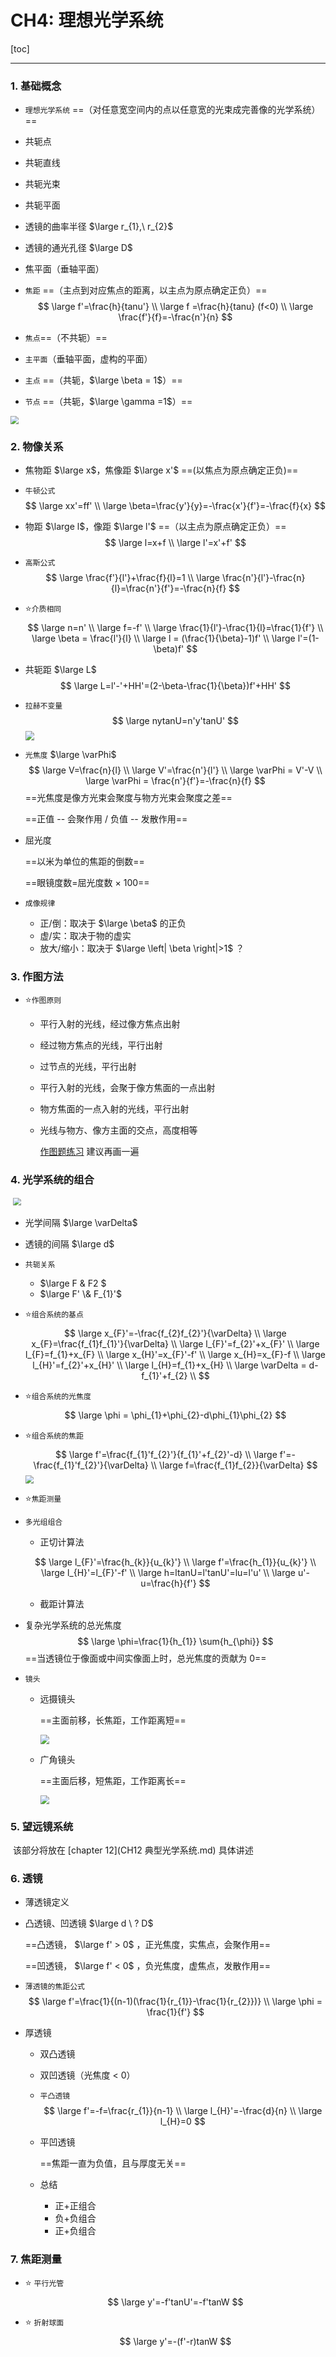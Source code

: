 # CH4: 理想光学系统

[toc]

---

### 1. 基础概念

- `理想光学系统` ==（对任意宽空间内的点以任意宽的光束成完善像的光学系统）==

- 共轭点

- 共轭直线

- 共轭光束

- 共轭平面

- 透镜的曲率半径 $\large r_{1},\ r_{2}$

- 透镜的通光孔径 $\large D$

- 焦平面（垂轴平面）

- `焦距` ==（主点到对应焦点的距离，以主点为原点确定正负）==
  $$
  \large f'=\frac{h}{tanu'} \\
  \large f =\frac{h}{tanu} (f<0) \\
  \large \frac{f'}{f}=-\frac{n'}{n}
  $$

- `焦点`==（不共轭）==

- `主平面`（垂轴平面，虚构的平面）

- `主点` ==（共轭，$\large \beta = 1$）==

- `节点` ==（共轭，$\large \gamma =1$）==

<img src = "res\ch4_f1.png" style="zoom: 80%;" />

### 2. 物像关系

- 焦物距 $\large x$，焦像距 $\large x'$ ==(以焦点为原点确定正负)== 

- `牛顿公式`
  $$
  \large xx'=ff' \\
  \large \beta=\frac{y'}{y}=-\frac{x'}{f'}=-\frac{f}{x}
  $$

- 物距 $\large l$，像距 $\large l'$ ==（以主点为原点确定正负）==
  $$
  \large l=x+f \\
  \large l'=x'+f'
  $$

- `高斯公式`
  $$
  \large \frac{f'}{l'}+\frac{f}{l}=1 \\
  \large \frac{n'}{l'}-\frac{n}{l}=\frac{n'}{f'}=-\frac{n}{f}
  $$

- :star:`介质相同`
  $$
  \large n=n' \\
  \large f=-f' \\
  \large \frac{1}{l'}-\frac{1}{l}=\frac{1}{f'} \\
  \large \beta = \frac{l'}{l} \\
  \large l = (\frac{1}{\beta}-1)f' \\
  \large l'=(1-\beta)f'
  $$

- 共轭距 $\large L$
  $$
  \large L=l'-'+HH'=(2-\beta-\frac{1}{\beta})f'+HH'
  $$

- `拉赫不变量`
  $$
  \large nytanU=n'y'tanU'
  $$
  <img src = "res\ch4_f2.png" style="zoom: 90%;" />

- `光焦度` $\large \varPhi$
  $$
  \large V=\frac{n}{l} \\
  \large V'=\frac{n'}{l'} \\
  \large \varPhi = V'-V \\
  \large \varPhi = \frac{n'}{f'}=-\frac{n}{f}
  $$
  ==光焦度是像方光束会聚度与物方光束会聚度之差==

  ==正值 -- 会聚作用 / 负值 -- 发散作用==

- 屈光度

  ==以米为单位的焦距的倒数==

  ==眼镜度数=屈光度数 × 100==

- `成像规律`

  - 正/倒：取决于 $\large \beta$ 的正负
  - 虚/实：取决于物的虚实
  - 放大/缩小：取决于 $\large \left| \beta \right|>1$ ？

### 3. 作图方法

- :star:`作图原则`

  - 平行入射的光线，经过像方焦点出射

  - 经过物方焦点的光线，平行出射

  - 过节点的光线，平行出射

  - 平行入射的光线，会聚于像方焦面的一点出射

  - 物方焦面的一点入射的光线，平行出射

  - 光线与物方、像方主面的交点，高度相等

    [作图题练习](./4.5Ans.pdf) 建议再画一遍

### 4. 光学系统的组合

​	<img src = "res\ch4_f3.png" style="zoom: 80%;" />



- 光学间隔 $\large \varDelta$
- 透镜的间隔 $\large d$
- `共轭关系`
  - $\large F \& F2 $
  - $\large F' \& F_{1}'$

- :star:`组合系统的基点`
  $$
  \large x_{F}'=-\frac{f_{2}f_{2}'}{\varDelta} \\
  \large x_{F}=\frac{f_{1}f_{1}'}{\varDelta} \\
  \large l_{F}'=f_{2}'+x_{F}' \\
  \large l_{F}=f_{1}+x_{F} \\
  \large x_{H}'=x_{F}'-f' \\
  \large x_{H}=x_{F}-f \\
  \large l_{H}'=f_{2}'+x_{H}' \\
  \large l_{H}=f_{1}+x_{H} \\
  \large \varDelta = d-f_{1}'+f_{2} \\
  $$

- :star:`组合系统的光焦度`
  $$
  \large \phi = \phi_{1}+\phi_{2}-d\phi_{1}\phi_{2}
  $$

- :star:`组合系统的焦距`
  $$
  \large f'=\frac{f_{1}'f_{2}'}{f_{1}'+f_{2}'-d} \\
  \large f'=-\frac{f_{1}'f_{2}'}{\varDelta} \\
  \large f=\frac{f_{1}f_{2}}{\varDelta}
  $$
  <img src = "res\ch4_f4.png" style="zoom: 80%;" />

- :star:`焦距测量`

  

- `多光组组合`

  - 正切计算法

  $$
  \large l_{F}'=\frac{h_{k}}{u_{k}'} \\
  \large f'=\frac{h_{1}}{u_{k}'} \\
  \large l_{H}'=l_{F}'-f' \\
  \large h=ltanU=l'tanU'=lu=l'u' \\
  \large u'-u=\frac{h}{f'}
  $$

  - 截距计算法

- 复杂光学系统的总光焦度
  $$
  \large \phi=\frac{1}{h_{1}} \sum{h_{\phi}}
  $$
  ==当透镜位于像面或中间实像面上时，总光焦度的贡献为 0==

- `镜头`

  - 远摄镜头

    ==主面前移，长焦距，工作距离短==

    <img src = "res\ch4_f5.png" style="zoom: 90%;" />

  - 广角镜头

    ==主面后移，短焦距，工作距离长==

    <img src = "res\ch4_f6.png" style="zoom: 90%;" />

### 5. 望远镜系统

​	该部分将放在 [chapter 12](CH12 典型光学系统.md) 具体讲述

### 6. 透镜

- 薄透镜定义

- 凸透镜、凹透镜 $\large d \ ? D$

  ==凸透镜， $\large f' > 0$ ，正光焦度，实焦点，会聚作用==

  ==凹透镜， $\large f' < 0$ ，负光焦度，虚焦点，发散作用==

- `薄透镜的焦距公式`
  $$
  \large f'=\frac{1}{(n-1)(\frac{1}{r_{1}}-\frac{1}{r_{2}})} \\
  \large \phi = \frac{1}{f'}
  $$

- 厚透镜

  - 双凸透镜

  - 双凹透镜（光焦度 < 0）

  - `平凸透镜`
    $$
    \large f'=-f=\frac{r_{1}}{n-1} \\
    \large l_{H}'=-\frac{d}{n} \\
    \large l_{H}=0
    $$

  - 平凹透镜

    ==焦距一直为负值，且与厚度无关==

  - 总结

    - 正+正组合
    - 负+负组合
    - 正+负组合

### 7. 焦距测量

- :star: `平行光管`
  $$
  \large y'=-f'tanU'=-f'tanW
  $$
  
  
  
- :star: `折射球面`
  $$
  \large y'=-(f'-r)tanW
  $$
